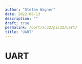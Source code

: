 ```yaml
---
author: "Stefan Wagner"
date: 2022-08-13
description: ""
draft: true
permalink: /port/xc32/pic32/uart/
title: "UART"
---
```


# UART
